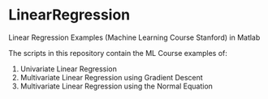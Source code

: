 # LinearRegression
Linear Regression Examples (Machine Learning Course Stanford) in Matlab

The scripts in this repository contain the ML Course examples of:

1. Univariate Linear Regression
2. Multivariate Linear Regression using Gradient Descent
3. Multivariate Linear Regression using the Normal Equation
